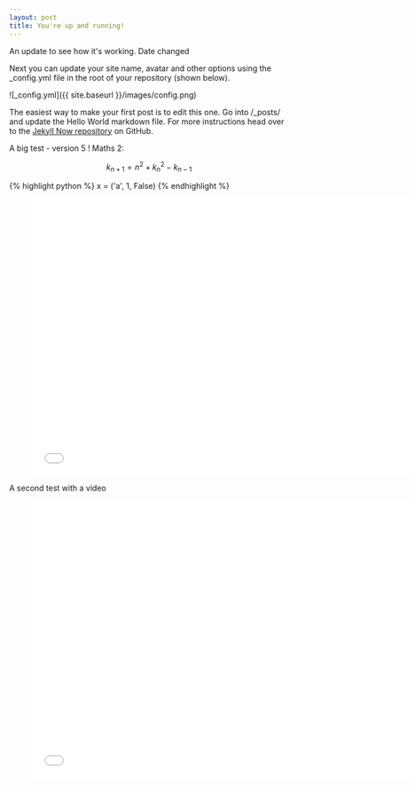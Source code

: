 ```yaml
---
layout: post
title: You're up and running!
---
```


An update to see how it's working. Date changed

<!-- Here is a doc to test how downloading works: [the file]({{ site.url }}/downloads/test2.pdf){:target="_blank"}. -->

Next you can update your site name, avatar and other options using the _config.yml file in the root of your repository (shown below).

![_config.yml]({{ site.baseurl }}/images/config.png)

The easiest way to make your first post is to edit this one. Go into /_posts/ and update the Hello World markdown file. For more instructions head over to the [Jekyll Now repository](https://github.com/barryclark/jekyll-now) on GitHub.

A big test - version 5 !
Maths 2: 

$$k_{n+1} = n^2 + k_n^2 - k_{n-1}$$

{% highlight python %}
x = ('a', 1, False)
{% endhighlight %}

<figure class="video_container">
  <iframe src="../downloads/graph_test1.html" frameborder="0" width="725" height="500"> </iframe>
</figure>

A second test with a video

<figure class="video_container">
  <iframe src="../downloads/test_video.mp4" frameborder="0" width="725" height="500"> </iframe>
</figure>